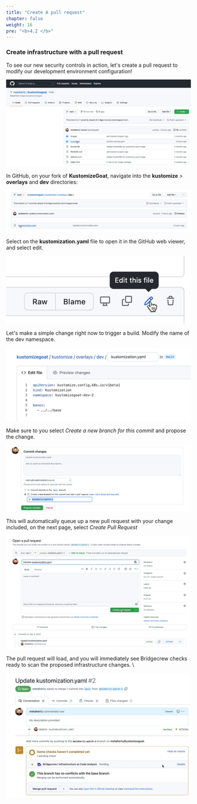 ```yaml
---
title: "Create A pull request"
chapter: false
weight: 16
pre: "<b>4.2 </b>"
---
```



### Create infrastructure with a pull request

To see our new security controls in action, let's create a pull request to modify our development environment configuration!

![alt_text](images/kustomizeGoatGHRepo.png "image_tooltip")


In GitHub, on your fork of **KustomizeGoat**, navigate into the **kustomize** > **overlays** and **dev** directories: 



![alt_text](images/gitHubEditThisFile2.png "image_tooltip")


Select on the **kustomization.yaml** file to open it in the GitHub web viewer, and select edit.

![alt_text](images/gitHubEditThisFile.png "image_tooltip")

Let's make a simple change right now to trigger a build. Modify the name of the dev namespace.


![alt_text](images/githubEditFile.png "image_tooltip")


Make sure to you select *Create a new branch for this commit* and propose the change.

![alt_text](images/githubCommitNewPatchBranch.png "image_tooltip")


This will automatically queue up a new pull request with your change included, on the next page, select *Create Pull Request*

![alt_text](images/githubRaisePR.png "image_tooltip")

The pull request will load, and you will immediately see Bridgecrew checks ready to scan the proposed infrastructure changes. \

![alt_text](images/prScanning.png "image_tooltip")


